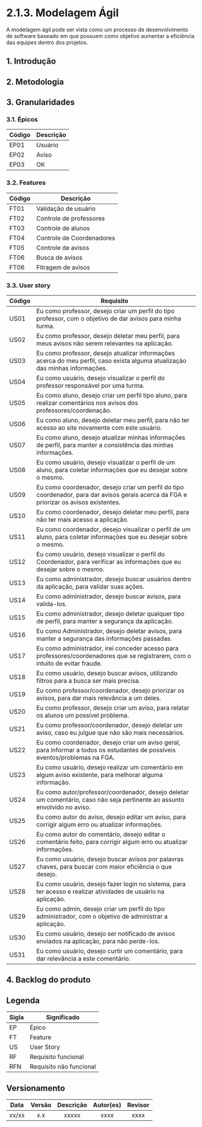 # 2.1.3. Modelagem Ágil

A modelagem ágil pode ser vista como um processo de desenvolvimento de software baseado em  que possuem como objetivo aumentar a eficiência das equipes dentro dos projetos.

## 1. Introdução


## 2. Metodologia


## 3. Granularidades

### 3.1. Épicos

| Código | Descrição |
| ------ | --------- |
| EP01   | Usuário   |
| EP02   | Aviso     |
| EP03   | OK        |


### 3.2. Features

| Código | Descrição                 |
| ------ | ------------------------- |
| FT01   | Validação de usuário      |
| FT02   | Controle de professores   |
| FT03   | Controle de alunos        |
| FT04   | Controle de Coordenadores |
| FT05   | Controle de avisos        |
| FT06   | Busca de avisos           |
| FT06   | Fitragem de avisos        |


### 3.3. User story

| Código |                                                             Requisito                                                                      |
| ------ | ------------------------------------------------------------------------------------------------------------------------------------------ |
|  US01  | Eu como professor, desejo criar um perfil do tipo professor, com o objetivo de dar avisos para minha turma.                                |
|  US02  | Eu como professor, desejo deletar meu perfil, para meus avisos não serem relevantes na aplicação.                                          |
|  US03  | Eu como professor, desejo atualizar informações acerca do meu perfil, caso exista alguma atualização das minhas informações.               |
|  US04  | Eu como usuário, desejo visualizar o perfil do professor responsável por uma turma.                                                        |
|  US05  | Eu como aluno, desejo criar um perfil tipo aluno, para realizar comentários nos avisos dos professores/coordenação.                        |
|  US06  | Eu como aluno, desejo deletar meu perfil, para não ter acesso ao site novamente com este usuário.                                          |
|  US07  | Eu como aluno, desejo atualizar minhas informações de perfil, para manter a consistência das minhas informações.                           |
|  US08  | Eu como usuário, desejo visualizar o perfil de um aluno, para coletar informações que eu desejar sobre o mesmo.                            |
|  US09  | Eu como coordenador, desejo criar um perfil do tipo coordenador, para dar avisos gerais acerca da FGA e priorizar os avisos existentes.    |
|  US10  | Eu como coordenador, desejo deletar meu perfil, para não ter mais acesso a aplicação.                                                      |
|  US11  | Eu como coordenador, desejo visualizar o perfil de um aluno, para coletar informações que eu desejar sobre o mesmo.                        |
|  US12  | Eu como usuário, desejo visualizar o perfil do Coordenador, para verificar as informações que eu desejar sobre o mesmo.                    |
|  US13  | Eu como administrador, desejo buscar usuários dentro da aplicação, para validar suas ações.                                                |
|  US14  | Eu como administrador, desejo buscar avisos, para valida-los.                                                                              |
|  US15  | Eu como administrador, desejo deletar qualquer tipo de perfil, para manter a segurança da aplicação.                                       |
|  US16  | Eu como Administrador, desejo deletar avisos, para manter a segurança das informações passadas.                                            |
|  US17  | Eu como administrador, irei conceder acesso para professores/coordenadores que se registrarem, com o intuito de evitar fraude.             |
|  US18  | Eu como usuário, desejo buscar avisos, utilizando filtros para a busca ser mais precisa.                                                   |
|  US19  | Eu como professor/coordenador, desejo priorizar os avisos, para dar mais relevância a um deles.                                            |
|  US20  | Eu como professor, desejo criar um aviso, para relatar os alunos um possível problema.                                                     |
|  US21  | Eu como professor/coordenador, desejo deletar um aviso, caso eu julgue que não são mais necessários.                                       |
|  US22  | Eu como coordenador, desejo criar um aviso geral, para informar a todos os estudantes de possíveis eventos/problemas na FGA.               |
|  US23  | Eu como usuário, desejo realizar um comentário em algum aviso existente, para melhorar alguma informação.                                  |
|  US24  | Eu como autor/professor/coordenador, desejo deletar um comentário, caso não seja pertinente ao assunto envolvido no aviso.                 |
|  US25  | Eu como autor do aviso, desejo editar um aviso, para corrigir algum erro ou atualizar informações.                                         |
|  US26  | Eu como autor do comentário, desejo editar o comentário feito, para corrigir algum erro ou atualizar informações.                          |
|  US27  | Eu como usuário, desejo buscar avisos por palavras chaves, para buscar com maior eficiência o que desejo.                                  |
|  US28  | Eu como usuário, desejo fazer login no sistema, para ter acesso e realizar atividades de usuário na aplicação.                             |
|  US29  | Eu como admin, desejo criar um perfil do tipo administrador, com o objetivo de administrar a aplicação.                                    |
|  US30  | Eu como usuário, desejo ser notificado de avisos enviados na aplicação, para não perde-los.                                                |
|  US31  | Eu como usuário, desejo curtir um comentário, para dar relevância a este comentário.                                                       |


## 4. Backlog do produto

<!-- 
## MoSCoW

- **Must have:** Significa que o requisito deve ser importante para a solução ser considerada um sucesso.
- **Should have:** Significa que o requisito é importante e deve ser implementado, mas sua implementação ou não, não irá interferir diretamente no sucesso da solução.
- **Could have:** Significa que o requisito indicado não precisa ser necessáriamente implementado, apenas se tiver tem e recursos.
- **Won't have:** Significa que o requisito indicado não precisa ser implementado naquele momento, podendo ser implementado nos futuros lançamentos.


### Requisitos funcionais

| Código |             Requisito              | Prioridade  |
| ------ | ---------------------------------- | ----------- |
|  RF01  | Manter perfil de professore        | Must Have   |
|  RF02  | Manter perfil de aluno             | Should have |
|  RF03  | Manter perfil de coordenador       | Must Have   |
|  RF04  | Visualizar perfil de professores   | Could Have  |
|  RF04  | Visualizar perfil de aluno         | Should Have |
|  RF06  | Visualizar perfil de coordenador   | Could Have  |
|  RF07  | Buscar perfil de usuários          | Won’t Have  |
|  RF08  | Buscar avisos por regex            | Could Have  |
|  RF09  | Deletar perfil de usuário          | Could Have  |
|  RF10  | Deletar aviso                      | Must Have   |
|  RF11  | Conceder acesso a docente          | Must Have   |
|  RF12  | Filtrar avisos                     | Should Have |
|  RF13  | Priorizar avisos                   | Should Have |
|  RF14  | Criar avisos da turma              | Must Have   |
|  RF15  | Deletar avisos                     | Must Have   |
|  RF16  | Criar aviso geral                  | Must Have   |
|  RF17  | Criar comentário nos avisos        | Should Have |
|  RF18  | Deletar comentário                 | Should Have |
|  RF19  | Editar um aviso                    | Must Have   |
|  RF20  | Editar um comentário               | Should Have |
|  RF21  | Buscar aviso por palavra           | Could Have  |
|  RF22  | Login de usuário                   | Must Have   |
|  RF23  | Criar perfil de administrador      | Must Have   |
|  RF24  | Notificar o usuário                | Won’t Have  |
|  RF25  | Curtidas nos comentários           | Won’t Have  |


### Requisitos não funcionais

| Código |                     Requisito                    | Prioridade  |
| ------ | ------------------------------------------------ | ----------- |
| RNF01  | O Software deve ser implementado no ambiente web | Must Have   |
| RNF02  | A aplicação deve ser responsiva                  | Should Have |
| RNF03  | O sistema deve ser seguro                        | Must Have   | -->



<!-- **Foco_03:** Modelagem Ágil

Entrega Mínina: Backlog do Produto, Priorizado com MOSCOW, e com 3 Níveis de Granularidade (pelo menos).

Apresentação (em sala) explicando o Backlog do Produto, com: (i) rastro claro aos membros participantes; (ii) justificativas & senso crítico sobre esse artefato; (iii) breve apresentação do Backlog, priorizado, e com três a seis níveis de granularidade (entre: Theme, Epic, Feature, Story, Task, Acceptance Criterion), e (iv) comentários gerais sobre iniciativas extras. Tempo da Apresentação: +/- 5min. Recomendação: Apresentar diretamente via Wiki ou GitPages do Projeto.

A Wiki ou GitPages do Projeto deve conter um tópico dedicado ao Módulo Modelagem Ágil, com Backlog do Produto, histórico de versões, referências, e demais detalhamentos gerados pela equipe nesse escopo.

Demais orientações disponíveis nas Diretrizes (vide Moodle). -->


## Legenda

| Sigla | Significado              |
| ----  | ------------------------ |
| EP    | Épico                    |
| FT    | Feature                  |
| US    | User Story               |
| RF    | Requisito funcional      |
| RFN   | Requisito não funcional  |


## Versionamento

| Data |Versão| Descrição | Autor(es) | Revisor |
|:----:|:----:|:---------:|:-----:|:-----:|
| xx/xx |  x.x  | xxxxx | xxxx | xxxx |